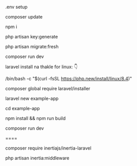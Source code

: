 .env setup

composer update

npm i

php artisan key:generate

php artisan migrate:fresh

composer run dev

laravel install na thakle for linux: 👇

/bin/bash -c "$(curl -fsSL https://php.new/install/linux/8.4)"

composer global require laravel/installer

laravel new example-app

cd example-app

npm install && npm run build

composer run dev

====

composer require inertiajs/inertia-laravel

php artisan inertia:middleware
